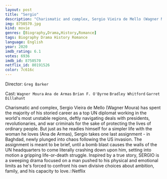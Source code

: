 ```yaml
---
layout: post
title: "Sergio"
description: "Charismatic and complex, Sergio Vieira de Mello (Wagner Moura) has spent the majority of his storied career as a top UN diplomat working in the world's most unstable regions, deftly navigating deals with presidents, revolutionaries, and war criminals for the sake of protecting the lives of ordinary people. But just as he readies himself for a simpler life with the woman he loves (Ana de Armas), Sergio takes one last assignment - in Baghdad, newly plunged in.."
img: 8750570.jpg
kind: movie
genres: [Biography,Drama,History,Romance]
tags: Biography Drama History Romance 
language: English
year: 2020
imdb_rating: 6.1
votes: 6936
imdb_id: 8750570
netflix_id: 80191526
color: 7c616c
---
```

Director: `Greg Barker`  

Cast: `Wagner Moura` `Ana de Armas` `Brían F. O'Byrne` `Bradley Whitford` `Garret Dillahunt` 

Charismatic and complex, Sergio Vieira de Mello (Wagner Moura) has spent the majority of his storied career as a top UN diplomat working in the world's most unstable regions, deftly navigating deals with presidents, revolutionaries, and war criminals for the sake of protecting the lives of ordinary people. But just as he readies himself for a simpler life with the woman he loves (Ana de Armas), Sergio takes one last assignment - in Baghdad, newly plunged into chaos following the US invasion. The assignment is meant to be brief, until a bomb blast causes the walls of the UN headquarters to come literally crashing down upon him, setting into motion a gripping life-or-death struggle. Inspired by a true story, SERGIO is a sweeping drama focused on a man pushed to his physical and emotional limits as he's forced to confront his own divisive choices about ambition, family, and his capacity to love.::Netflix